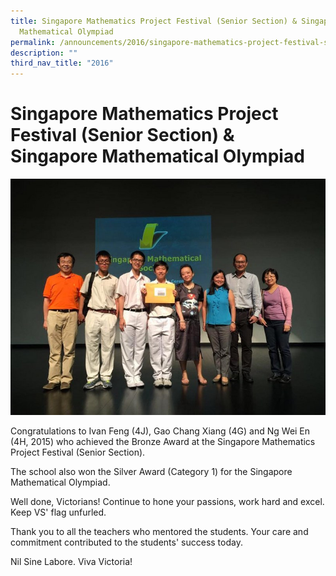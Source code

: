 ```yaml
---
title: Singapore Mathematics Project Festival (Senior Section) & Singapore
  Mathematical Olympiad
permalink: /announcements/2016/singapore-mathematics-project-festival-singapore-mathematical-olympiad/
description: ""
third_nav_title: "2016"
---
```

# **Singapore Mathematics Project Festival (Senior Section) & Singapore Mathematical Olympiad**

![](/images/Maths-3.jpg)

Congratulations to Ivan Feng (4J), Gao Chang Xiang (4G) and Ng Wei En (4H, 2015) who achieved the Bronze Award at the Singapore Mathematics Project Festival (Senior Section).

The school also won the Silver Award (Category 1) for the Singapore Mathematical Olympiad.

Well done, Victorians! Continue to hone your passions, work hard and excel. Keep VS' flag unfurled.

Thank you to all the teachers who mentored the students. Your care and commitment contributed to the students' success today.

Nil Sine Labore. Viva Victoria!